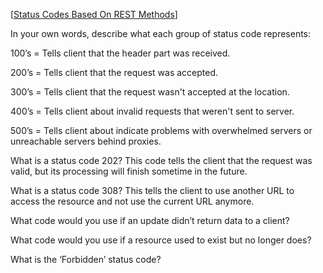 [[Status Codes Based On REST Methods](https://www.moesif.com/blog/technical/api-design/Which-HTTP-Status-Code-To-Use-For-Every-CRUD-App/)] 

In your own words, describe what each group of status code represents:

100’s = Tells client that the header part was received.

200’s = Tells client that the request was accepted.

300’s = Tells client that the request wasn't accepted at the location.

400’s = Tells client about invalid requests that weren't sent to server.

500’s = Tells client about indicate problems with overwhelmed servers or unreachable servers behind proxies.

What is a status code 202? This code tells the client that the request was valid, but its processing will finish sometime in the future.

What is a status code 308? This tells the client to use another URL to access the resource and not use the current URL anymore.

What code would you use if an update didn’t return data to a client? 

What code would you use if a resource used to exist but no longer does?

What is the ‘Forbidden’ status code?
